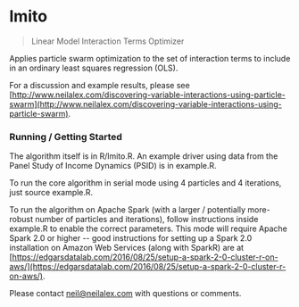 # lmito
> Linear Model Interaction Terms Optimizer

Applies particle swarm optimization to the set of interaction terms to include in an ordinary least squares regression (OLS). 

For a discussion and example results, please see [http://www.neilalex.com/discovering-variable-interactions-using-particle-swarm](http://www.neilalex.com/discovering-variable-interactions-using-particle-swarm).

### Running / Getting Started
The algorithm itself is in R/lmito.R. An example driver using data from the Panel Study of Income Dynamics (PSID) is in example.R. 

To run the core algorithm in serial mode using 4 particles and 4 iterations, just source example.R.

To run the algorithm on Apache Spark (with a larger / potentially more-robust number of particles and iterations), follow instructions inside example.R to enable the correct parameters. This mode will require Apache Spark 2.0 or higher -- good instructions for setting up a Spark 2.0 installation on Amazon Web Services (along with SparkR) are at
[https://edgarsdatalab.com/2016/08/25/setup-a-spark-2-0-cluster-r-on-aws/](https://edgarsdatalab.com/2016/08/25/setup-a-spark-2-0-cluster-r-on-aws/).

Please contact neil@neilalex.com with questions or comments.
